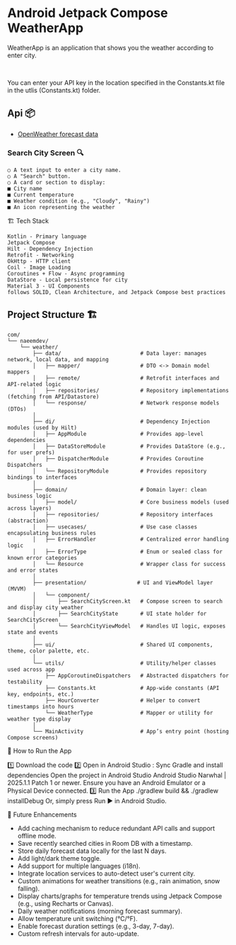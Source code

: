 # Android Jetpack Compose WeatherApp 

WeatherApp is an application that shows you the weather according to enter city.

<br/>

You can enter your API key in the location specified in the Constants.kt file in the utlis (Constants.kt) folder.




## Api 📦
* [OpenWeather forecast data](https://openweathermap.org/)


### Search City Screen 🔍

    ○ A text input to enter a city name.
    ○ A "Search" button.
    ○ A card or section to display:
    ■ City name
    ■ Current temperature
    ■ Weather condition (e.g., "Cloudy", "Rainy")
    ■ An icon representing the weather 

🏗️ Tech Stack

    Kotlin - Primary language
    Jetpack Compose
    Hilt - Dependency Injection
    Retrofit - Networking
    OkHttp - HTTP client
    Coil - Image Loading
    Coroutines + Flow - Async programming
    DataStore - Local persistence for city
    Material 3 - UI Components
    follows SOLID, Clean Architecture, and Jetpack Compose best practices

## Project Structure 🏗

```
com/
└── naeemdev/
    └── weather/
        ├── data/                         # Data layer: manages network, local data, and mapping
        │   ├── mapper/                   # DTO <-> Domain model mappers
        │   ├── remote/                   # Retrofit interfaces and API-related logic
        │   ├── repositories/             # Repository implementations (fetching from API/Datastore)
        │   └── response/                 # Network response models (DTOs)
        │
        ├── di/                           # Dependency Injection modules (used by Hilt)
        │   ├── AppModule                 # Provides app-level dependencies
        │   ├── DataStoreModule           # Provides DataStore (e.g., for user prefs)
        │   ├── DispatcherModule          # Provides Coroutine Dispatchers
        │   └── RepositoryModule          # Provides repository bindings to interfaces
        │
        ├── domain/                       # Domain layer: clean business logic
        │   ├── model/                    # Core business models (used across layers)
        │   ├── repositories/             # Repository interfaces (abstraction)
        │   ├── usecases/                 # Use case classes encapsulating business rules
        │   ├── ErrorHandler              # Centralized error handling logic
        │   ├── ErrorType                 # Enum or sealed class for known error categories
        │   └── Resource                  # Wrapper class for success and error states
        │
        ├── presentation/                # UI and ViewModel layer (MVVM)
        │   └── component/
        │       ├── SearchCityScreen.kt   # Compose screen to search and display city weather
        │       ├── SearchCityState       # UI state holder for SearchCityScreen
        │       └── SearchCityViewModel   # Handles UI logic, exposes state and events
        │
        ├── ui/                           # Shared UI components, theme, color palette, etc.
        │
        └── utils/                        # Utility/helper classes used across app
            ├── AppCoroutineDispatchers   # Abstracted dispatchers for testability
            ├── Constants.kt              # App-wide constants (API key, endpoints, etc.)
            ├── HourConverter             # Helper to convert timestamps into hours
            └── WeatherType               # Mapper or utility for weather type display
        │
        └── MainActivity                  # App’s entry point (hosting Compose screens)

```

🚀 How to Run the App

1️⃣ Download the code
2️⃣ Open in Android Studio : Sync Gradle and install dependencies
Open the project in Android Studio Android Studio Narwhal | 2025.1.1 Patch 1 or newer.
Ensure you have an Android Emulator or a Physical Device connected.
3️⃣ Run the App
./gradlew build && ./gradlew installDebug
Or, simply press Run ▶️ in Android Studio.


🎯 Future Enhancements

- Add caching mechanism to reduce redundant API calls and support offline mode.
- Save recently searched cities in Room DB with a timestamp.
- Store daily forecast data locally for the last N days. 
- Add light/dark theme toggle. 
- Add support for multiple languages (i18n). 
- Integrate location services to auto-detect user's current city.
- Custom animations for weather transitions (e.g., rain animation, snow falling). 
- Display charts/graphs for temperature trends using Jetpack Compose (e.g., using Recharts or Canvas).
- Daily weather notifications (morning forecast summary).
- Allow temperature unit switching (°C/°F).
- Enable forecast duration settings (e.g., 3-day, 7-day).
- Custom refresh intervals for auto-update.
